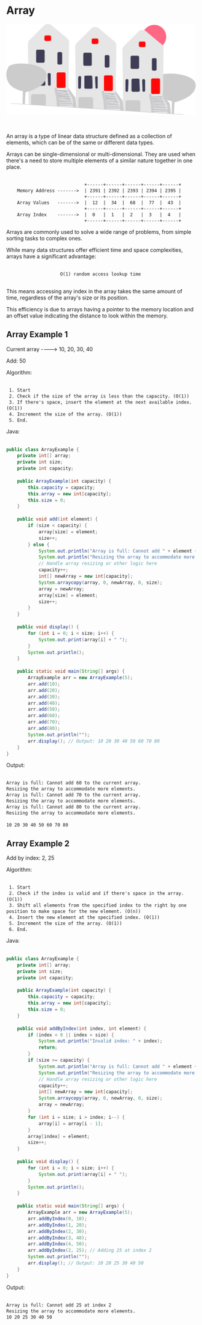 # Array

![Array of Small Town](../../../res/img/undraw_small-town_76a2.svg)

</br>

An array is a type of linear data structure defined as a collection of elements, which can be of the same or different data types.

Arrays can be single-dimensional or multi-dimensional. They are used when there's a need to store multiple elements of a similar nature together in one place.


```plaintext

                             +------+------+------+------+------+
    Memory Address ------->  | 2391 | 2392 | 2393 | 2394 | 2395 |
                             +------+------+------+------+------+
    Array Values   ------->  |  12  |  34  |  68  |  77  |  43  |
                             +------+------+------+------+------+
    Array Index    ------->  |  0   |  1   |  2   |  3   |  4   |
                             +------+------+------+------+------+                             

```


Arrays are commonly used to solve a wide range of problems, from simple sorting tasks to complex ones.

While many data structures offer efficient time and space complexities, arrays have a significant advantage:

```plaintext

                    O(1) random access lookup time
    
```

This means accessing any index in the array takes the same amount of time, regardless of the array's size or its position.

This efficiency is due to arrays having a pointer to the memory location and an offset value indicating the distance to look within the memory.


## Array Example 1

 Current array ----> 10, 20, 30, 40
 
 Add: 50


Algorithm:

```plaintext

 1. Start
 2. Check if the size of the array is less than the capacity. (O(1))
 3. If there's space, insert the element at the next available index. (O(1))
 4. Increment the size of the array. (O(1))
 5. End.

```

Java:

```java

public class ArrayExample {
    private int[] array;
    private int size;
    private int capacity;

    public ArrayExample(int capacity) {
        this.capacity = capacity;
        this.array = new int[capacity];
        this.size = 0;
    }

    public void add(int element) {
        if (size < capacity) {
            array[size] = element;
            size++;
        } else {
            System.out.println("Array is full: Cannot add " + element + " to the current array.");
            System.out.println("Resizing the array to accommodate more elements.");
            // Handle array resizing or other logic here
            capacity++;
            int[] newArray = new int[capacity];
            System.arraycopy(array, 0, newArray, 0, size);
            array = newArray;
            array[size] = element;
            size++;
        }
    }

    public void display() {
        for (int i = 0; i < size; i++) {
            System.out.print(array[i] + " ");
        }
        System.out.println();
    }

    public static void main(String[] args) {
        ArrayExample arr = new ArrayExample(5);
        arr.add(10);
        arr.add(20);
        arr.add(30);
        arr.add(40);
        arr.add(50);
        arr.add(60);
        arr.add(70);
        arr.add(80);
        System.out.println("");
        arr.display(); // Output: 10 20 30 40 50 60 70 80
    }
}

```


Output:

```plaintext

Array is full: Cannot add 60 to the current array.
Resizing the array to accommodate more elements.
Array is full: Cannot add 70 to the current array.
Resizing the array to accommodate more elements.
Array is full: Cannot add 80 to the current array.
Resizing the array to accommodate more elements.

10 20 30 40 50 60 70 80

```

## Array Example 2

 Add by index: 2, 25

Algorithm:

```plaintext

 1. Start
 2. Check if the index is valid and if there's space in the array. (O(1))
 3. Shift all elements from the specified index to the right by one position to make space for the new element. (O(n))
 4. Insert the new element at the specified index. (O(1))
 5. Increment the size of the array. (O(1))
 6. End.

```

Java:

```java

public class ArrayExample {
    private int[] array;
    private int size;
    private int capacity;

    public ArrayExample(int capacity) {
        this.capacity = capacity;
        this.array = new int[capacity];
        this.size = 0;
    }

    public void addByIndex(int index, int element) {
        if (index < 0 || index > size) {
            System.out.println("Invalid index: " + index);
            return;
        }
        if (size >= capacity) {
            System.out.println("Array is full: Cannot add " + element + " at index " + index);
            System.out.println("Resizing the array to accommodate more elements.");
            // Handle array resizing or other logic here
            capacity++;
            int[] newArray = new int[capacity];
            System.arraycopy(array, 0, newArray, 0, size);
            array = newArray;
        }
        for (int i = size; i > index; i--) {
            array[i] = array[i - 1];
        }
        array[index] = element;
        size++;
    }

    public void display() {
        for (int i = 0; i < size; i++) {
            System.out.print(array[i] + " ");
        }
        System.out.println();
    }

    public static void main(String[] args) {
        ArrayExample arr = new ArrayExample(5);
        arr.addByIndex(0, 10);
        arr.addByIndex(1, 20);
        arr.addByIndex(2, 30);
        arr.addByIndex(3, 40);
        arr.addByIndex(4, 50);
        arr.addByIndex(2, 25); // Adding 25 at index 2
        System.out.println("");
        arr.display(); // Output: 10 20 25 30 40 50
    }
}

```

Output:

```plaintext

Array is full: Cannot add 25 at index 2
Resizing the array to accommodate more elements.
10 20 25 30 40 50   

```